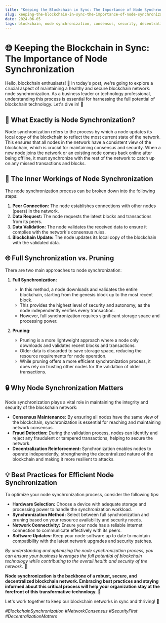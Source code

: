 ```yaml
---
title: "Keeping the Blockchain in Sync: The Importance of Node Synchronization"
slug: keeping-the-blockchain-in-sync-the-importance-of-node-synchronization
date: 2024-06-05
tags: blockchain, node synchronization, consensus, security, decentralization
---
```


# 🌐 Keeping the Blockchain in Sync: The Importance of Node Synchronization

Hello, blockchain enthusiasts! 👋 In today's post, we're going to explore a crucial aspect of maintaining a healthy and secure blockchain network: node synchronization. As a business leader or technology professional, understanding this process is essential for harnessing the full potential of blockchain technology. Let's dive in! 🤿

## 🤔 What Exactly is Node Synchronization?

Node synchronization refers to the process by which a node updates its local copy of the blockchain to reflect the most current state of the network. This ensures that all nodes in the network have a consistent view of the blockchain, which is crucial for maintaining consensus and security. When a new node joins the network or an existing node comes back online after being offline, it must synchronize with the rest of the network to catch up on any missed transactions and blocks.

## 🧩 The Inner Workings of Node Synchronization

The node synchronization process can be broken down into the following steps:

1. **Peer Connection:** The node establishes connections with other nodes (peers) in the network.
2. **Data Request:** The node requests the latest blocks and transactions from its peers.
3. **Data Validation:** The node validates the received data to ensure it complies with the network's consensus rules.
4. **Blockchain Update:** The node updates its local copy of the blockchain with the validated data.

## 🌐 Full Synchronization vs. Pruning

There are two main approaches to node synchronization:

1. **Full Synchronization:**
   - In this method, a node downloads and validates the entire blockchain, starting from the genesis block up to the most recent block.
   - This provides the highest level of security and autonomy, as the node independently verifies every transaction.
   - However, full synchronization requires significant storage space and processing power.

2. **Pruning:**
   - Pruning is a more lightweight approach where a node only downloads and validates recent blocks and transactions.
   - Older data is discarded to save storage space, reducing the resource requirements for node operation.
   - While pruning offers a more efficient synchronization process, it does rely on trusting other nodes for the validation of older transactions.

## 🔒 Why Node Synchronization Matters

Node synchronization plays a vital role in maintaining the integrity and security of the blockchain network:

- **Consensus Maintenance:** By ensuring all nodes have the same view of the blockchain, synchronization is essential for reaching and maintaining network consensus.
- **Fraud Detection:** During the validation process, nodes can identify and reject any fraudulent or tampered transactions, helping to secure the network.
- **Decentralization Reinforcement:** Synchronization enables nodes to operate independently, strengthening the decentralized nature of the blockchain and making it more resilient to attacks.

## 💡 Best Practices for Efficient Node Synchronization

To optimize your node synchronization process, consider the following tips:

- **Hardware Selection:** Choose a device with adequate storage and processing power to handle the synchronization workload.
- **Synchronization Method:** Select between full synchronization and pruning based on your resource availability and security needs.
- **Network Connectivity:** Ensure your node has a reliable internet connection to communicate effectively with its peers.
- **Software Updates:** Keep your node software up to date to maintain compatibility with the latest network upgrades and security patches.

*By understanding and optimizing the node synchronization process, you can ensure your business leverages the full potential of blockchain technology while contributing to the overall health and security of the network.* 🙌

**Node synchronization is the backbone of a robust, secure, and decentralized blockchain network. Embracing best practices and staying informed about this critical process will help your organization stay at the forefront of this transformative technology.** 💪

Let's work together to keep our blockchain networks in sync and thriving! 🚀

*#BlockchainSynchronization #NetworkConsensus #SecurityFirst #DecentralizationMatters*